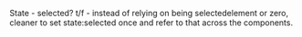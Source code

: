 State - selected? t/f - instead of relying on being selectedelement or zero, cleaner to set state:selected once and refer to that across the components. 


